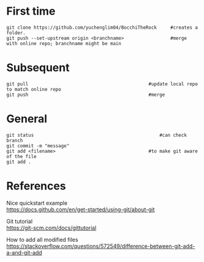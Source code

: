 # First time
    git clone https://github.com/yuchenglim04/BocchiTheRock     #creates a folder.
    git push --set-upstream origin <branchname>                 #merge with online repo; branchname might be main
    
# Subsequent
    git pull                                            #update local repo to match online repo
    git push                                            #merge

# General
    git status                                              #can check branch
    git commit -m "message"
    git add <filename>                                  #to make git aware of the file
    git add .



# References
Nice quickstart example  
https://docs.github.com/en/get-started/using-git/about-git

Git tutorial  
https://git-scm.com/docs/gittutorial

How to add all modified files  
https://stackoverflow.com/questions/572549/difference-between-git-add-a-and-git-add
